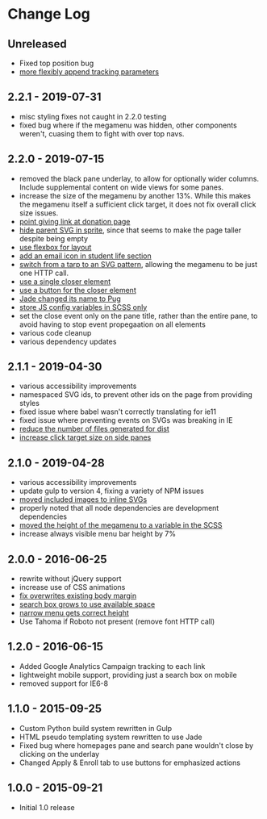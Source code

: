 # Change Log

## Unreleased
- Fixed top position bug
- [more flexibly append tracking parameters](https://github.com/LaneCommunityCollege/megamenu/issues/61)

## 2.2.1 - 2019-07-31
- misc styling fixes not caught in 2.2.0 testing
- fixed bug where if the megamenu was hidden, other components weren't, cuasing them to fight with over top navs.

## 2.2.0 - 2019-07-15
- removed the black pane underlay, to allow for optionally wider columns. Include supplemental content on wide views for some panes.
- increase the size of the megamenu by another 13%. While this makes the megamenu itself a sufficient click target, it does not fix overall click size issues.
- [point giving link at donation page](https://github.com/LaneCommunityCollege/megamenu/issues/36)
- [hide parent SVG in sprite](https://github.com/LaneCommunityCollege/megamenu/issues/49), since that seems to make the page taller despite being empty
- [use flexbox for layout](https://github.com/LaneCommunityCollege/megamenu/issues/51)
- [add an email icon in student life section](https://github.com/LaneCommunityCollege/megamenu/issues/52)
- [switch from a tarp to an SVG pattern](https://github.com/LaneCommunityCollege/megamenu/issues/18), allowing the megamenu to be just one HTTP call.
- [use a single closer element](https://github.com/LaneCommunityCollege/megamenu/issues/56)
- [use a button for the closer element](https://github.com/LaneCommunityCollege/megamenu/issues/58)
- [Jade changed its name to Pug](https://github.com/LaneCommunityCollege/megamenu/issues/59)
- [store JS config variables in SCSS only](https://github.com/LaneCommunityCollege/megamenu/issues/43)
- set the close event only on the pane title, rather than the entire pane, to avoid having to stop event propegaation on all elements
- various code cleanup
- various dependency updates

## 2.1.1 - 2019-04-30
- various accessibility improvements
- namespaced SVG ids, to prevent other ids on the page from providing styles
- fixed issue where babel wasn't correctly translating for ie11
- fixed issue where preventing events on SVGs was breaking in IE
- [reduce the number of files generated for dist](https://github.com/LaneCommunityCollege/megamenu/issues/45)
- [increase click target size on side panes](https://github.com/LaneCommunityCollege/megamenu/issues/47)

## 2.1.0 - 2019-04-28
- various accessibility improvements
- update gulp to version 4, fixing a variety of NPM issues
- [moved included images to inline SVGs](https://github.com/LaneCommunityCollege/megamenu/issues/23)
- properly noted that all node dependencies are development dependencies
- [moved the height of the megamenu to a variable in the SCSS](https://github.com/LaneCommunityCollege/megamenu/issues/41)
- increase always visible menu bar height by 7%

## 2.0.0 - 2016-06-25
- rewrite without jQuery support
- increase use of CSS animations
- [fix overwrites existing body margin](https://github.com/LaneCommunityCollege/megamenu/issues/17)
- [search box grows to use available space](https://github.com/LaneCommunityCollege/megamenu/issues/14)
- [narrow menu gets correct height](https://github.com/LaneCommunityCollege/megamenu/issues/12)
- Use Tahoma if Roboto not present (remove font HTTP call)

## 1.2.0 - 2016-06-15
- Added Google Analytics Campaign tracking to each link
- lightweight mobile support, providing just a search box on mobile
- removed support for IE6-8

## 1.1.0 - 2015-09-25
- Custom Python build system rewritten in Gulp
- HTML pseudo templating system rewritten to use Jade
- Fixed bug where homepages pane and search pane wouldn't close by clicking on the underlay
- Changed Apply & Enroll tab to use buttons for emphasized actions

## 1.0.0 - 2015-09-21
- Initial 1.0 release